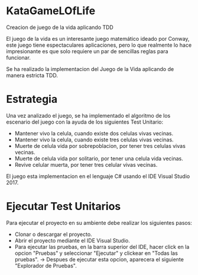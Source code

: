 # KataGameLOfLife

Creacion de juego de la vida aplicando TDD

El juego de la vida es un interesante juego matemático ideado por Conway, este juego tiene espectaculares aplicaciones, pero lo que realmente lo hace impresionante es que solo requiere un par de sencillas reglas para funcionar.

Se ha realizado la implementacion del Juego de la Vida aplicando de manera estricta TDD.

# Estrategia
Una vez analizado el juego, se ha implementado el algoritmo de los escenario del juego con la ayuda de los siguientes Test Unitario:

- Mantener vivo la celula, cuando existe dos celulas vivas vecinas.
- Mantener vivo la celula, cuando existe tres celulas vivas vecinas.
- Muerte de celula vida por sobrepoblacion,  por tener tres celulas vivas vecinas.
- Muerte de celula vida por solitario, por tener una celula vida vecinas.
- Revive celular muerta, por tener tres celular vivas vecinas.

El juego esta implementacion en el lenguaje C# usando el IDE Visual Studio 2017.

# Ejecutar Test Unitarios

Para ejecutar el proyecto en su ambiente debe realizar los siguientes pasos:
- Clonar o descargar el proyecto.
- Abrir el proyecto mediante el IDE Visual Studio.
- Para ejecutar las pruebas, en la barra superior del IDE, hacer click en la opcion "Pruebas" y seleccionar "Ejecutar" y clickear en "Todas las pruebas".
    -> Despues de ejecutar esta opcion, aparecera el siguiente "Explorador de Pruebas".
    




